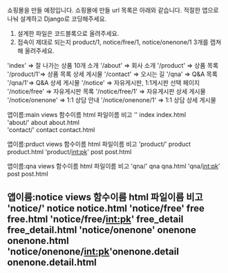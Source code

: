 쇼핑몰을 만들 예정입니다. 쇼핑몰에 만들 url 목록은 아래와 같습니다. 
적절한 앱으로 나눠 설계하고 Django로 코딩해주세요.
1. 설계한 파일은 코드블록으로 올려주세요.
2. 접속이 제대로 되는지 product/1, notice/free/1, notice/onenone/1 3개를 캡쳐해 올려주세요.

'index' => 잘 나가는 상품 10개 소개
'/about' => 회사 소개
'/product' => 상품 목록
'/product/1'=> 상품 목록 상세 게시물
'/contact' => 오시는 길
'/qna' => Q&A 목록
'/qna/1'=> Q&A 상세 게시물
'/notice' => 자유게시판, 1:1게시판 선택 페이지
'/notice/free' => 자유게시판 목록
'/notice/free/1' => 자유게시판 상세 게시물
'/notice/onenone' => 1:1 상담 안내
'/notice/onenone/1'  => 1:1 상담 상세 게시물

앱이름:main         views 함수이름    html 파일이름    비고
''  			index		index.html      
'about/' 		about		about.html       
'contact/'		contact		contact.html

앱이름:prduct         views 함수이름    html 파일이름    비고
'product/'		product		product.html
'product/<int:pk>'    	post        	post.html

앱이름:qna        views 함수이름    html 파일이름    비고
'qna/'			qna		qna.html
'qna/<int:pk>'    	post        	post.html

앱이름:notice         views 함수이름    html 파일이름    비고
'notice/'		notice		notice.html
'notice/free'		free		free.html
'notice/free/<int:pk>'	free_detail	free_detail.html
'notice/onenone'	onenone		onenone.html
'notice/onenone/<int:pk>'onenone.detail	onenone.detail.html
-------------------------------------------------------

